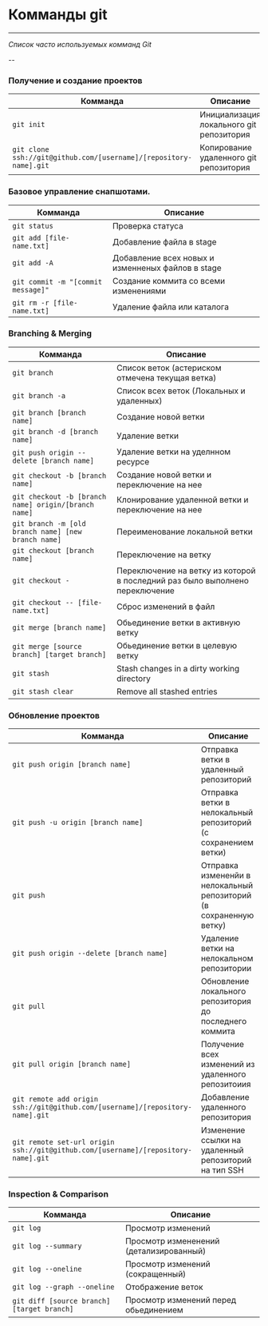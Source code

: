 Комманды git
============

___

_Список часто используемых комманд Git_


--

### Получение и создание проектов

| Комманда | Описание |
| ------- | ----------- |
| `git init` | Инициализация локального git репозитория |
| `git clone ssh://git@github.com/[username]/[repository-name].git` | Копирование удаленного git репозитория |

### Базовое управление снапшотами.

| Комманда | Описание |
| ------- | ----------- |
| `git status` | Проверка статуса |
| `git add [file-name.txt]` | Добавление файла в stage |
| `git add -A` | Добавление всех новых и изменненых файлов в stage |
| `git commit -m "[commit message]"` | Создание коммита со всеми изменениями |
| `git rm -r [file-name.txt]` | Удаление файла или каталога |

### Branching & Merging

| Комманда | Описание |
| ------- | ----------- |
| `git branch` | Список веток (астериском отмечена текущая ветка) |
| `git branch -a` | Список всех веток (Локальных и удаленных) |
| `git branch [branch name]` | Создание новой ветки |
| `git branch -d [branch name]` | Удаление ветки |
| `git push origin --delete [branch name]` | Удаление ветки на уделнном ресурсе |
| `git checkout -b [branch name]` | Создание новой ветки и переключение на нее |
| `git checkout -b [branch name] origin/[branch name]` | Клонирование удаленной ветки и переключение на нее |
| `git branch -m [old branch name] [new branch name]` | Переименование локальной ветки |
| `git checkout [branch name]` | Переключение на ветку |
| `git checkout -` | Переключение на ветку из которой в последний раз было выполнено переключение |
| `git checkout -- [file-name.txt]` | Сброс изменений в файл |
| `git merge [branch name]` | Обьединение ветки в активную ветку |
| `git merge [source branch] [target branch]` | Обьединение ветки в целевую ветку |
| `git stash` | Stash changes in a dirty working directory |
| `git stash clear` | Remove all stashed entries |

### Обновление проектов

| Комманда | Описание |
| ------- | ----------- |
| `git push origin [branch name]` | Отправка ветки в удаленный репозиторий |
| `git push -u origin [branch name]` | Отправка ветки в нелокальный репозиторий (с сохранением ветки) |
| `git push` | Отправка измененйи в нелокальный репозиторий (в сохраненную ветку) |
| `git push origin --delete [branch name]` | Удаление ветки на нелокальном репозитории |
| `git pull` | Обновление локального репозитория до последнего коммита |
| `git pull origin [branch name]` | Получение всех изменений из удаленного репозитоиия |
| `git remote add origin ssh://git@github.com/[username]/[repository-name].git` | Добавление удаленного репозитория |
| `git remote set-url origin ssh://git@github.com/[username]/[repository-name].git` | Изменение ссылки на удаленный репозиторий на тип SSH |

### Inspection & Comparison

| Комманда | Описание |
| ------- | ----------- |
| `git log` | Просмотр изменений |
| `git log --summary` | Просмотр измененений (детализированный) |
| `git log --oneline` | Просмотр изменений (сокращенный) |
| `git log --graph --oneline` | Отображение веток |
| `git diff [source branch] [target branch]` | Просмотр изменений перед обьединением |
